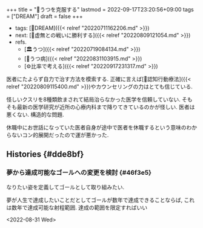 +++
title = "🚀うつを克服する"
lastmod = 2022-09-17T23:20:56+09:00
tags = ["DREAM"]
draft = false
+++

-   tags: [🚀DREAM]({{< relref "20220711162206.md" >}})
-   next: [🦊虚無との戦いに勝利する]({{< relref "20220809121054.md" >}})
-   refs.
    -   [🏛うつ]({{< relref "20220719084134.md" >}})
    -   [📝うつ病]({{< relref "20220831103915.md" >}})
    -   [⚙比率で考える]({{< relref "20220917231317.md" >}})

医者にたよらず自力で治す方法を模索する. 正確に言えば[📝認知行動療法]({{< relref "20220809115400.md" >}})やカウンセリングの力はとても信じている.

怪しいクスリを8種類飲まされて結局治らなかった医学を信頼していない. そもそも最新の医学研究が近所の心療内科まで降りてきているのかが怪しい. 医者は悪くない. 構造的な問題.

休職中にお世話になっていた医者自身が途中で医者を休職するという意味のわからないコン的展開だったので運が悪かった.


## Histories {#dde8bf}


### 夢から達成可能なゴールへの変更を検討 {#46f3e5}

なりたい姿を定義してゴールとして取り組みたい.

夢が人生で達成したいことだとしてゴールが数年で達成できることならば, これは数年で達成可能な射程範囲. 達成の範囲を限定すればいい

<span class="timestamp-wrapper"><span class="timestamp">&lt;2022-08-31 Wed&gt;</span></span>
